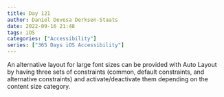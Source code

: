 ```yaml
---
title: Day 121
author: Daniel Devesa Derksen-Staats
date: 2022-09-16 21:48
tags: iOS
categories: ["Accessibility"]
series: ["365 Days iOS Accessibility"]
---
```


An alternative layout for large font sizes can be provided with Auto Layout by having three sets of constraints (common, default constraints, and alternative constraints) and activate/deactivate them depending on the content size category.